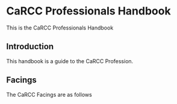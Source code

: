 # CaRCC Professionals Handbook

This is the CaRCC Professionals Handbook

## Introduction

This handbook is a guide to the CaRCC Profession.

## Facings

The CaRCC Facings are as follows
